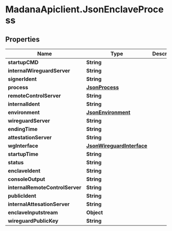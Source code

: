 # MadanaApiclient.JsonEnclaveProcess

## Properties

Name | Type | Description | Notes
------------ | ------------- | ------------- | -------------
**startupCMD** | **String** |  | [optional] 
**internalWireguardServer** | **String** |  | [optional] 
**signerIdent** | **String** |  | [optional] 
**process** | [**JsonProcess**](JsonProcess.md) |  | [optional] 
**remoteControlServer** | **String** |  | [optional] 
**internalIdent** | **String** |  | [optional] 
**environment** | [**JsonEnvironment**](JsonEnvironment.md) |  | [optional] 
**wireguardServer** | **String** |  | [optional] 
**endingTime** | **String** |  | [optional] 
**attestationServer** | **String** |  | [optional] 
**wgInterface** | [**JsonWireguardInterface**](JsonWireguardInterface.md) |  | [optional] 
**startupTime** | **String** |  | [optional] 
**status** | **String** |  | [optional] 
**enclaveIdent** | **String** |  | [optional] 
**consoleOutput** | **String** |  | [optional] 
**internalRemoteControlServer** | **String** |  | [optional] 
**publicIdent** | **String** |  | [optional] 
**internalAttesationServer** | **String** |  | [optional] 
**enclaveInputstream** | **Object** |  | [optional] 
**wireguardPublicKey** | **String** |  | [optional] 


